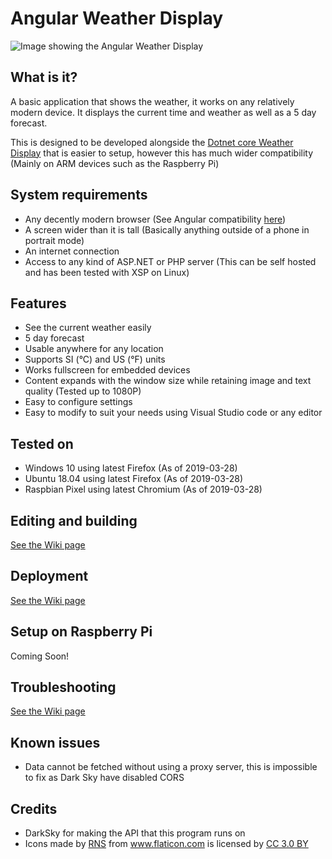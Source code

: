 # Angular Weather Display

![Image showing the Angular Weather Display](https://sites.2haloes.co.uk/images/weatherdisplay_angular.PNG)
## What is it?
A basic application that shows the weather, it works on any relatively modern device. It displays the current time and weather as well as a 5 day forecast. 

This is designed to be developed alongside the [Dotnet core Weather Display](https://github.com/2haloes/Weather-Display-Dotnet-Core) that is easier to setup, however this has much wider compatibility (Mainly on ARM devices such as the Raspberry Pi)

## System requirements
* Any decently modern browser (See Angular compatibility [here](https://angular.io/guide/browser-support))
* A screen wider than it is tall (Basically anything outside of a phone in portrait mode)
* An internet connection
* Access to any kind of ASP.NET or PHP server (This can be self hosted and has been tested with XSP on Linux)

## Features
* See the current weather easily
* 5 day forecast 
* Usable anywhere for any location
* Supports SI (°C) and US (°F) units
* Works fullscreen for embedded devices
* Content expands with the window size while retaining image and text quality (Tested up to 1080P)
* Easy to configure settings
* Easy to modify to suit your needs using Visual Studio code or any editor

## Tested on
* Windows 10 using latest Firefox (As of 2019-03-28)
* Ubuntu 18.04 using latest Firefox (As of 2019-03-28)
* Raspbian Pixel using latest Chromium (As of 2019-03-28)

## Editing and building
[See the Wiki page](https://github.com/2haloes/Angular-Weather-Display/wiki/Editing-and-Building)

## Deployment
[See the Wiki page](https://github.com/2haloes/Angular-Weather-Display/wiki/Deployment)

## Setup on Raspberry Pi
Coming Soon!

## Troubleshooting
[See the Wiki page](https://github.com/2haloes/Angular-Weather-Display/wiki/Troubleshooting)

## Known issues
* Data cannot be fetched without using a proxy server, this is impossible to fix as Dark Sky have disabled CORS

## Credits
* DarkSky for making the API that this program runs on
* Icons made by <a href="https://www.flaticon.com/authors/rns" title="RNS">RNS</a> from <a href="https://www.flaticon.com/" 		    title="Flaticon">www.flaticon.com</a> is licensed by <a href="http://creativecommons.org/licenses/by/3.0/" 		    title="Creative Commons BY 3.0" target="_blank">CC 3.0 BY</a>
